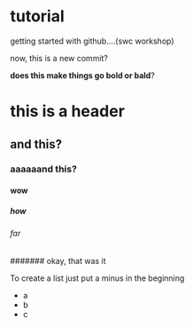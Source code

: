 # tutorial
getting started with github....(swc workshop)

now, this is a new commit?

__does this make things go bold or bald__?

# this is a header
## and this?
### aaaaaand this?
#### wow
##### how
###### far
####### okay, that was it

To create a list just put a minus in the beginning
- a
- b
- c

